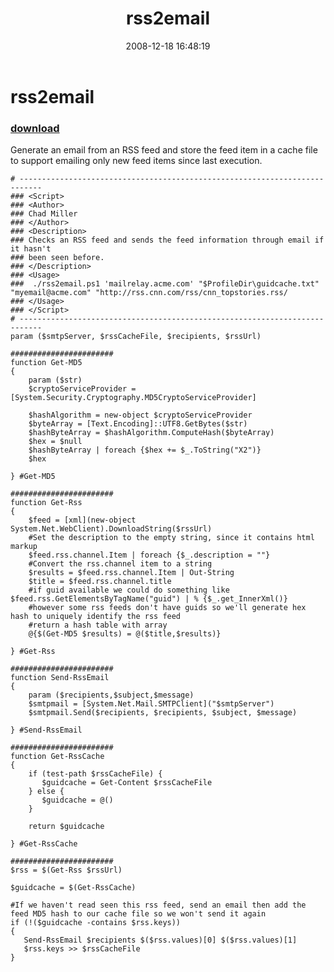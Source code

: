 ﻿---
pid:            742
parent:         0
children:       
poster:         Chad Miller
title:          rss2email
date:           2008-12-18 16:48:19
description:    Generate an email from an RSS feed and store the feed item in a cache file to support emailing only new feed items since last execution.
format:         posh
---

# rss2email

### [download](742.ps1)  

Generate an email from an RSS feed and store the feed item in a cache file to support emailing only new feed items since last execution.

```posh
# ---------------------------------------------------------------------------
### <Script>
### <Author>
### Chad Miller 
### </Author>
### <Description>
### Checks an RSS feed and sends the feed information through email if it hasn't
### been seen before.
### </Description>
### <Usage>
###  ./rss2email.ps1 'mailrelay.acme.com' "$ProfileDir\guidcache.txt" "myemail@acme.com" "http://rss.cnn.com/rss/cnn_topstories.rss/
### </Usage>
### </Script>
# ---------------------------------------------------------------------------
param ($smtpServer, $rssCacheFile, $recipients, $rssUrl)

#######################
function Get-MD5
{
    param ($str)
    $cryptoServiceProvider = [System.Security.Cryptography.MD5CryptoServiceProvider]

    $hashAlgorithm = new-object $cryptoServiceProvider
    $byteArray = [Text.Encoding]::UTF8.GetBytes($str)
    $hashByteArray = $hashAlgorithm.ComputeHash($byteArray)
    $hex = $null
    $hashByteArray | foreach {$hex += $_.ToString("X2")}
    $hex

} #Get-MD5

#######################
function Get-Rss
{
    $feed = [xml](new-object System.Net.WebClient).DownloadString($rssUrl)
    #Set the description to the empty string, since it contains html markup
    $feed.rss.channel.Item | foreach {$_.description = ""}
    #Convert the rss.channel item to a string
    $results = $feed.rss.channel.Item | Out-String
    $title = $feed.rss.channel.title
    #if guid available we could do something like $feed.rss.GetElementsByTagName("guid") | % {$_.get_InnerXml()}
    #however some rss feeds don't have guids so we'll generate hex hash to uniquely identify the rss feed
    #return a hash table with array
    @{$(Get-MD5 $results) = @($title,$results)}

} #Get-Rss

#######################
function Send-RssEmail
{
    param ($recipients,$subject,$message)
    $smtpmail = [System.Net.Mail.SMTPClient]("$smtpServer")
    $smtpmail.Send($recipients, $recipients, $subject, $message)

} #Send-RssEmail

#######################
function Get-RssCache
{
    if (test-path $rssCacheFile) {
       $guidcache = Get-Content $rssCacheFile
    } else {
       $guidcache = @()
    }

    return $guidcache

} #Get-RssCache

#######################
$rss = $(Get-Rss $rssUrl)

$guidcache = $(Get-RssCache)

#If we haven't read seen this rss feed, send an email then add the feed MD5 hash to our cache file so we won't send it again
if (!($guidcache -contains $rss.keys))
{
   Send-RssEmail $recipients $($rss.values)[0] $($rss.values)[1]
   $rss.keys >> $rssCacheFile
}

```
